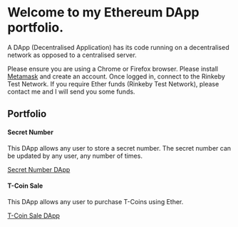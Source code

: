 # Welcome to my Ethereum DApp portfolio. 

A DApp (Decentralised Application) has its code running on a decentralised network as opposed to a centralised server.

Please ensure you are using a Chrome or Firefox browser. Please install [Metamask](https://metamask.io/download.html) and create an account. Once logged in, connect to the Rinkeby Test Network. If you require Ether funds (Rinkeby Test Network), please contact me and I will send you some funds. 

## Portfolio


#### Secret Number

This DApp allows any user to store a secret number. The secret number can be updated by any user, any number of times.

[Secret Number DApp](https://github.com/kassavin/Secret_Number)


#### T-Coin Sale

This DApp allows any user to purchase T-Coins using Ether. 

[T-Coin Sale DApp](https://github.com/kassavin/T_Coin)

